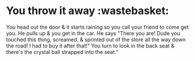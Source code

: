<h1>You throw it away :wastebasket:</h1>
 
 <p>You head out the door & it starts raining so you call your friend to come get you. He pulls up & you get in the car. He says "There you are! Dude you touched this thing, screamed, & sprinted out of the store all the way down the road! I had to buy it after that!" You turn to look in the back seat & there's the crystal ball strapped into the seat."</p>